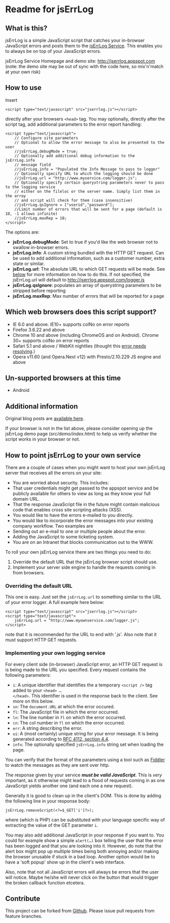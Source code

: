 Readme for jsErrLog
====================

What is this?
-------------
jsErrLog is a simple JavaScript script that catches your in-browser
JavaScript errors and posts them to the
[jsErrLog Service](http://jserrlog.appspot.com). This enables you to always be on
top of your JavaScript errors.

jsErrLog Service Homepage and demo site: http://jserrlog.appspot.com
(note: the demo site may be out of sync with the code here, so mix'n'match at your own risk)

How to use
----------
Insert

    <script type="text/javascript" src="jserrlog.js"></script>

directly after your browsers <code>&lt;head></code> tag. You may optionally, directly
after the script tag, add additional parameters to the error
report handling:

    <script type="text/javascript">
        // Configure site parameters
		// Optional to allow the error message to also be presented to the user
        //jsErrLog.debugMode = true;
        // Optionally add additional debug information to the jsErrLog.info
        // message field
        //jsErrLog.info = "Populated the Info Message to pass to logger"
        // Optionally specify URL to which the logging should be done
        //jsErrLog.url = "http://www.myservice.com/logger.js";
		// Optionally specify certain querystring parameters never to pass to the logging service
		// either on the fileloc or the server name. Simply list them in the array
		// and script will check for them (case insensitive)
		//jsErrLog.qsIgnore = ["userid","password"];
		//Limit number of errors that will be sent for a page (default is 10, -1 allows infinite)
		//jsErrLog.maxRep = 10;
    </script>

The options are:

* **jsErrLog.debugMode**: Set to true if you'd like the web browser not
  to swallow in-browser errors.
* **jsErrLog.info**: A custom string bundled with the HTTP GET request.
  Can be used to add additional information, such as a customer number,
  extra state or similar.
* **jsErrLog.url**: The absolute URL to which GET requests will be made. See
  [below](#yourownservice) for more information on how to do this. If not
  specified, the jsErrLog.url will default to http://jserrlog.appspot.com/logger.js
* **jsErrLog.qsIgnore**: populates an array of querystring parameters to be stripped before reporting
* **jsErrLog.maxRep**: Max number of errors that will be reported for a page

Which web browsers does this script support?
--------------------------------------------
* IE 6.0 and above. IE10+ supports colNo on error reports
* Firefox 3.6.22 and above
* Chrome 10 and above (including ChromeOS and on Android). Chrome 30+ supports colNo on error reports
* Safari 5.1 and above / WebKit nightlies (thought this [error needs
  resolving](https://bugs.webkit.org/show_bug.cgi?id=63506).)
* Opera v11.60 (and Opera.Next v12) with Presto/2.10.229 JS engine and above

Un-supported browsers at this time
----------------------------------
* Android

Additional information
----------------------
Original blog posts are [available here](http://post.offbeatmammal.com/tag/jserrlog).

If your browser is not in the list above, please consider opening up the
jsErrLog demo page (_src/demo/index.html_) to help us verify whether the
script works in your browser or not.

How to point jsErrLog to your own service<a name="yourownservice"/>
-----------------------------------------
There are a couple of cases when you might want to host your own jsErrLog
server that receives all the errors on your site:

* You are worried about security. This includes:
 * That user credentials might get passed to the appspot service and be
   publicly available for others to view as long as they know your full domain
   URL.
 * That the response JavaScript file in the future might contain malicious code
   that enables cross site scripting attacks (XSS).
* You would like to have the errors e-mailed to you directly.
* You would like to incorporate the error messages into your existing company
  workflow. Two examples are
 * Sending out an e-mail to one or multiple people about the error.
 * Adding the JavaScript to some ticketing system.
* You are on an Intranet that blocks communication out to the WWW.

To roll your own jsErrLog service there are two things you need to do:

1. Override the default URL that the jsErrLog browser script should use.
2. Implement your server side engine to handle the requests coming in from
   browsers.

### Overriding the default URL

This one is easy. Just set the <code>jsErrLog.url</code> to something similar
to the URL of your error logger. A full example here below:

    <script type="text/javascript" src="jserrlog.js"></script>
    <script type="text/javascript">
        jsErrLog.url = "http://www.myownservice.com/logger.js";
    </script>

note that it is recommended for the URL to end with '.js'. Also note that it
must support HTTP GET requests.

### Implementing your own logging service

For every client side (in-browser) JavaScript error, an HTTP GET request is
is being made to the URL you specified. Every request contains the following
parameters:

* <code>i</code>: A unique identifier that identifies the a temporary
  <code>&lt;script /&gt;</code> tag added to your
  <code>&lt;head&gt; … &lt;/head&gt;</code>. This identifier is used in the
  response back to the client. See more on this below.
* <code>sn</code>: The <code>document.URL</code> at which the error occured.
* <code>fl</code>: The JavaScript file in which the error occurred.
* <code>ln</code>: The line number in <code>fl</code> on which the error
  occurred.
* <code>cn</code>: The col number in <code>fl</code> on which the error
  occurred.
* <code>err</code>: A string describing the error.
* <code>ui</code>: A (most certainly) unique string for your error message.
  It is being generated according to [RFC 4112, section 4.4][RFC4112].
* <code>info</code>: The optionally specified <code>jsErrLog.info</code> string
  set when loading the page.

[RFC4112]: http://www.ietf.org/rfc/rfc4122.txt

You can verify that the format of the parameters using a tool such as [Fiddler](http://fiddlertool.com) to watch the messages as they are sent over http.

The response given by your service ***must be valid JavaScript***. This is
*very* important, as it otherwise might lead to a flood of requests coming in
as one JavaScript yields another one (and each one a new request).

Generally it is good to clean up in the client's DOM. This is done by adding
the following line in your response body:

    jsErrLog.removeScript(<?=$_GET['i']?>);

where <code><?=$_GET['i']?></code> (which is PHP) can be substituted with your
language specific way of extracting the value of the GET parameter
<code>i</code>.

You may also add additional JavaScript in your response if you want to. You
could for example show a simple <code>alert(…)</code> box telling the user that
the error has been logged and that you are looking into it. However, do note
that the alert box might pop up multiple times being both annoying and/or
making the browser unusable if stuck in a bad loop. Another option would be to
have a 'soft popup' show up in the client's web interface.

Also, note that not all JavaScript errors will always be errors that the user
will notice. Maybe he/she will never click on the button that would trigger the
broken callback function etcetera.

Contribute
----------
This project can be forked from
[Github](https://github.com/Offbeatmammal/jsErrLog). Please issue pull
requests from feature branches.
